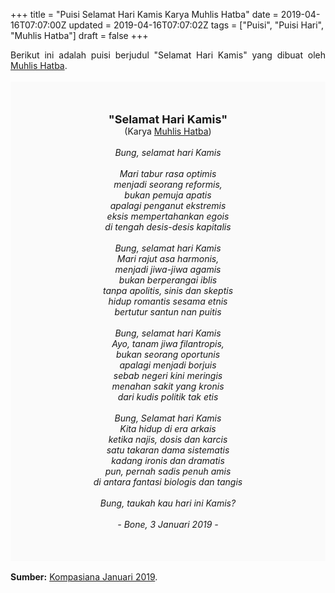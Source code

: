 +++
title = "Puisi Selamat Hari Kamis Karya Muhlis Hatba"
date = 2019-04-16T07:07:00Z
updated = 2019-04-16T07:07:02Z
tags = ["Puisi", "Puisi Hari", "Muhlis Hatba"]
draft = false
+++

<div dir="ltr" style="text-align: left;" trbidi="on"><div dir="ltr" style="text-align: left;" trbidi="on"><div dir="ltr" style="text-align: left;" trbidi="on"><div style="text-align: justify;">Berikut ini adalah puisi berjudul "Selamat Hari Kamis" yang dibuat oleh <a href="https://www.kompasiana.com/lisinhatba" target="_blank">Muhlis Hatba</a>. </div><br /><div style="background: #FAFAFA; font-size: 14px; height: auto; margin: 0 auto; padding: 50px; text-align: center; width: auto;"><span style="font-size: 18px;"><b>"Selamat Hari Kamis"</b></span><br />(Karya <a href="https://www.sekata.web.id/tags/muhlis-hatba" target="_blank">Muhlis Hatba</a>)<br /><br /><i>Bung, selamat hari Kamis<br /><br />Mari tabur rasa optimis<br />menjadi seorang reformis,<br />bukan pemuja apatis  <br />apalagi penganut ekstremis<br />eksis mempertahankan egois<br />di tengah desis-desis kapitalis<br /><br />Bung, selamat hari Kamis<br />Mari rajut asa harmonis,<br />menjadi jiwa-jiwa agamis<br />bukan berperangai iblis<br />tanpa apolitis, sinis dan skeptis<br />hidup romantis sesama etnis<br />bertutur santun nan puitis<br /><br />Bung, selamat hari Kamis<br />Ayo, tanam jiwa filantropis,<br />bukan seorang oportunis<br />apalagi menjadi borjuis<br />sebab negeri kini meringis<br />menahan sakit yang kronis<br />dari kudis politik tak etis<br /><br />Bung, Selamat hari Kamis<br />Kita hidup di era arkais<br />ketika najis, dosis dan karcis<br />satu takaran dama sistematis<br />kadang ironis dan dramatis<br />pun, pernah sadis penuh amis<br />di antara fantasi biologis dan tangis<br /><br />Bung, taukah kau hari ini Kamis?<br /><br />- Bone, 3 Januari 2019 -</i></div></div></div><br /><div style="text-align: justify;"><b>Sumber:</b> <a href="https://www.kompasiana.com/lisinhatba/5c2db424677ffb29636b9d02/selamat-hari-kamis" target="_blank">Kompasiana Januari 2019</a>.</div></div>
